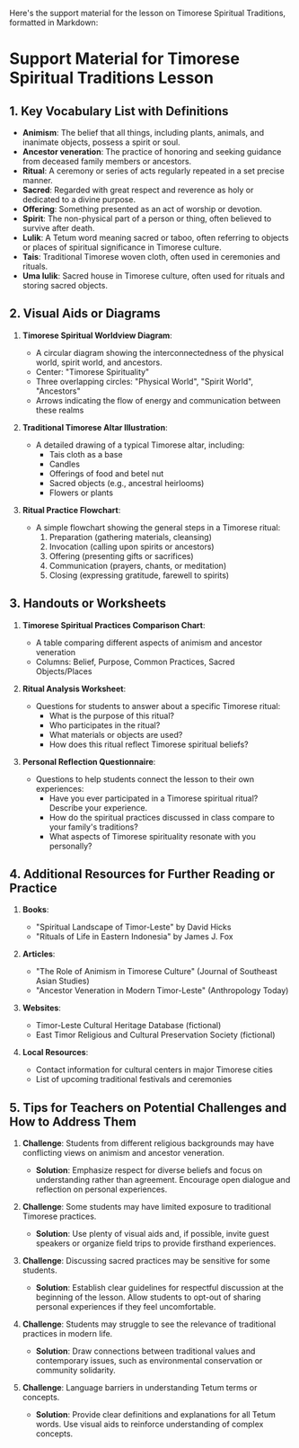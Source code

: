 Here's the support material for the lesson on Timorese Spiritual Traditions, formatted in Markdown:

# Support Material for Timorese Spiritual Traditions Lesson

## 1. Key Vocabulary List with Definitions

- **Animism**: The belief that all things, including plants, animals, and inanimate objects, possess a spirit or soul.
- **Ancestor veneration**: The practice of honoring and seeking guidance from deceased family members or ancestors.
- **Ritual**: A ceremony or series of acts regularly repeated in a set precise manner.
- **Sacred**: Regarded with great respect and reverence as holy or dedicated to a divine purpose.
- **Offering**: Something presented as an act of worship or devotion.
- **Spirit**: The non-physical part of a person or thing, often believed to survive after death.
- **Lulik**: A Tetum word meaning sacred or taboo, often referring to objects or places of spiritual significance in Timorese culture.
- **Tais**: Traditional Timorese woven cloth, often used in ceremonies and rituals.
- **Uma lulik**: Sacred house in Timorese culture, often used for rituals and storing sacred objects.

## 2. Visual Aids or Diagrams

1. **Timorese Spiritual Worldview Diagram**:
   - A circular diagram showing the interconnectedness of the physical world, spirit world, and ancestors.
   - Center: "Timorese Spirituality"
   - Three overlapping circles: "Physical World", "Spirit World", "Ancestors"
   - Arrows indicating the flow of energy and communication between these realms

2. **Traditional Timorese Altar Illustration**:
   - A detailed drawing of a typical Timorese altar, including:
     - Tais cloth as a base
     - Candles
     - Offerings of food and betel nut
     - Sacred objects (e.g., ancestral heirlooms)
     - Flowers or plants

3. **Ritual Practice Flowchart**:
   - A simple flowchart showing the general steps in a Timorese ritual:
     1. Preparation (gathering materials, cleansing)
     2. Invocation (calling upon spirits or ancestors)
     3. Offering (presenting gifts or sacrifices)
     4. Communication (prayers, chants, or meditation)
     5. Closing (expressing gratitude, farewell to spirits)

## 3. Handouts or Worksheets

1. **Timorese Spiritual Practices Comparison Chart**:
   - A table comparing different aspects of animism and ancestor veneration
   - Columns: Belief, Purpose, Common Practices, Sacred Objects/Places

2. **Ritual Analysis Worksheet**:
   - Questions for students to answer about a specific Timorese ritual:
     - What is the purpose of this ritual?
     - Who participates in the ritual?
     - What materials or objects are used?
     - How does this ritual reflect Timorese spiritual beliefs?

3. **Personal Reflection Questionnaire**:
   - Questions to help students connect the lesson to their own experiences:
     - Have you ever participated in a Timorese spiritual ritual? Describe your experience.
     - How do the spiritual practices discussed in class compare to your family's traditions?
     - What aspects of Timorese spirituality resonate with you personally?

## 4. Additional Resources for Further Reading or Practice

1. **Books**:
   - "Spiritual Landscape of Timor-Leste" by David Hicks
   - "Rituals of Life in Eastern Indonesia" by James J. Fox

2. **Articles**:
   - "The Role of Animism in Timorese Culture" (Journal of Southeast Asian Studies)
   - "Ancestor Veneration in Modern Timor-Leste" (Anthropology Today)

3. **Websites**:
   - Timor-Leste Cultural Heritage Database (fictional)
   - East Timor Religious and Cultural Preservation Society (fictional)

4. **Local Resources**:
   - Contact information for cultural centers in major Timorese cities
   - List of upcoming traditional festivals and ceremonies

## 5. Tips for Teachers on Potential Challenges and How to Address Them

1. **Challenge**: Students from different religious backgrounds may have conflicting views on animism and ancestor veneration.
   - **Solution**: Emphasize respect for diverse beliefs and focus on understanding rather than agreement. Encourage open dialogue and reflection on personal experiences.

2. **Challenge**: Some students may have limited exposure to traditional Timorese practices.
   - **Solution**: Use plenty of visual aids and, if possible, invite guest speakers or organize field trips to provide firsthand experiences.

3. **Challenge**: Discussing sacred practices may be sensitive for some students.
   - **Solution**: Establish clear guidelines for respectful discussion at the beginning of the lesson. Allow students to opt-out of sharing personal experiences if they feel uncomfortable.

4. **Challenge**: Students may struggle to see the relevance of traditional practices in modern life.
   - **Solution**: Draw connections between traditional values and contemporary issues, such as environmental conservation or community solidarity.

5. **Challenge**: Language barriers in understanding Tetum terms or concepts.
   - **Solution**: Provide clear definitions and explanations for all Tetum words. Use visual aids to reinforce understanding of complex concepts.